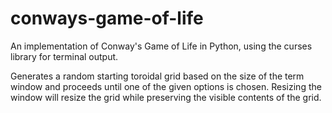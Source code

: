 # conways-game-of-life
An implementation of Conway's Game of Life in Python, using the curses library for terminal output.

Generates a random starting toroidal grid based on the size of the term window and proceeds until one of the given options is chosen. Resizing the window will resize the grid while preserving the visible contents of the grid.
